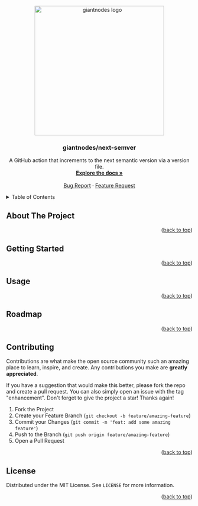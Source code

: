 <div id="top"></div>
<!-- PROJECT LOGO -->
<br />
<div align="center">
  <a href="https://github.com/giantnodes">
    <img src="https://i.imgur.com/A7o5VUv.png" alt="giantnodes logo" width="350">
  </a>

  <h3 align="center">giantnodes/next-semver</h3>

  <p align="center">
    A GitHub action that increments to the next semantic version via a version file.
    <br />
    <a href="https://github.com/giantnodes/next-semver"><strong>Explore the docs »</strong></a>
    <br />
    <br />
    <a href="https://github.com/giantnodes/next-semver/issues">Bug Report</a>
    ·
    <a href="https://github.com/giantnodes/next-semver/issues">Feature Request</a>
  </p>
</div>

<!-- TABLE OF CONTENTS -->
<details>
  <summary>Table of Contents</summary>
  <ol>
    <li>
      <a href="#about-the-project">About The Project</a>
    </li>
    <li>
      <a href="#getting-started">Getting Started</a>
    </li>
    <li>
      <a href="#usage">Usage</a>
    </li>
    <li>
      <a href="#contributing">Contributing</a>
    </li>
    <li>
      <a href="#license">License</a>
    </li>
  </ol>
</details>

## About The Project

<p align="right">(<a href="#top">back to top</a>)</p>

## Getting Started

<p align="right">(<a href="#top">back to top</a>)</p>

## Usage

<p align="right">(<a href="#top">back to top</a>)</p>

## Roadmap

<p align="right">(<a href="#top">back to top</a>)</p>

## Contributing

Contributions are what make the open source community such an amazing place to learn, inspire, and create. Any contributions you make are **greatly appreciated**.

If you have a suggestion that would make this better, please fork the repo and create a pull request. You can also simply open an issue with the tag "enhancement".
Don't forget to give the project a star! Thanks again!

1. Fork the Project
2. Create your Feature Branch (`git checkout -b feature/amazing-feature`)
3. Commit your Changes (`git commit -m 'feat: add some amazing feature'`)
4. Push to the Branch (`git push origin feature/amazing-feature`)
5. Open a Pull Request

<p align="right">(<a href="#top">back to top</a>)</p>

## License

Distributed under the MIT License. See `LICENSE` for more information.

<p align="right">(<a href="#top">back to top</a>)</p>

